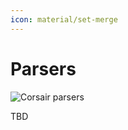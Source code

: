 ```yaml
---
icon: material/set-merge
---
```


# Parsers

<img src="../../assets/images/flow-parsers.drawio.svg" alt="Corsair parsers" class="invert-on-slate">


TBD

